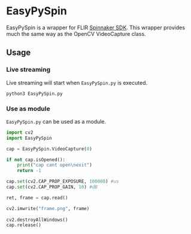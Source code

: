 # EasyPySpin

EasyPySpin is a wrapper for FLIR [Spinnaker SDK](https://www.flir.com/products/spinnaker-sdk/). This wrapper provides much the same way as the OpenCV VideoCapture class.


## Usage
### Live streaming
Live streaming will start when `EasyPySpin.py` is executed.
```
python3 EasyPySpin.py
```

### Use as module
`EasyPySpin.py` can be used as a module.
```python
import cv2
import EasyPySpin

cap = EasyPySpin.VideoCapture(0)

if not cap.isOpened():
    print("cap cant open\nexit")
    return -1

cap.set(cv2.CAP_PROP_EXPOSURE, 100000) #us
cap.set(cv2.CAP_PROP_GAIN, 10) #dB

ret, frame = cap.read()

cv2.imwrite("frame.png", frame)
    
cv2.destroyAllWindows()
cap.release()
```
